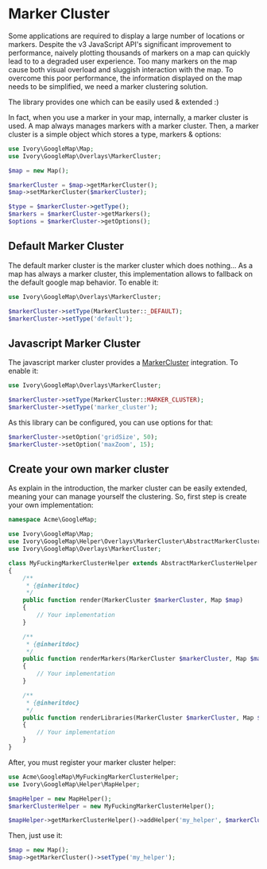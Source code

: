 # Marker Cluster

Some applications are required to display a large number of locations or markers. Despite the v3 JavaScript API's
significant improvement to performance, naively plotting thousands of markers on a map can quickly lead to to a
degraded user experience. Too many markers on the map cause both visual overload and sluggish interaction with the map.
To overcome this poor performance, the information displayed on the map needs to be simplified, we need a marker
clustering solution.

The library provides one which can be easily used & extended :)

In fact, when you use a marker in your map, internally, a marker cluster is used. A map always manages markers with a
marker cluster. Then, a marker cluster is a simple object which stores a type, markers & options:

``` php
use Ivory\GoogleMap\Map;
use Ivory\GoogleMap\Overlays\MarkerCluster;

$map = new Map();

$markerCluster = $map->getMarkerCluster();
$map->setMarkerCluster($markerCluster);

$type = $markerCluster->getType();
$markers = $markerCluster->getMarkers();
$options = $markerCluster->getOptions();
```

## Default Marker Cluster

The default marker cluster is the marker cluster which does nothing... As a map has always a marker cluster, this
implementation allows to fallback on the default google map behavior. To enable it:

``` php
use Ivory\GoogleMap\Overlays\MarkerCluster;

$markerCluster->setType(MarkerCluster::_DEFAULT);
$markerCluster->setType('default');
```

## Javascript Marker Cluster

The javascript marker cluster provides a [MarkerCluster](http://google-maps-utility-library-v3.googlecode.com/svn/trunk/markerclusterer/docs/examples.html)
integration. To enable it:

``` php
use Ivory\GoogleMap\Overlays\MarkerCluster;

$markerCluster->setType(MarkerCluster::MARKER_CLUSTER);
$markerCluster->setType('marker_cluster');
```

As this library can be configured, you can use options for that:

``` php
$markerCluster->setOption('gridSize', 50);
$markerCluster->setOption('maxZoom', 15);
```

## Create your own marker cluster

As explain in the introduction, the marker cluster can be easily extended, meaning your can manage yourself the
clustering. So, first step is create your own implementation:

``` php
namespace Acme\GoogleMap;

use Ivory\GoogleMap\Map;
use Ivory\GoogleMap\Helper\Overlays\MarkerCluster\AbstractMarkerClusterHelper;
use Ivory\GoogleMap\Overlays\MarkerCluster;

class MyFuckingMarkerClusterHelper extends AbstractMarkerClusterHelper
{
    /**
     * {@inheritdoc}
     */
    public function render(MarkerCluster $markerCluster, Map $map)
    {
        // Your implementation
    }

    /**
     * {@inheritdoc}
     */
    public function renderMarkers(MarkerCluster $markerCluster, Map $map)
    {
        // Your implementation
    }

    /**
     * {@inheritdoc}
     */
    public function renderLibraries(MarkerCluster $markerCluster, Map $map)
    {
        // Your implementation
    }
}
```

After, you must register your marker cluster helper:

``` php
use Acme\GoogleMap\MyFuckingMarkerClusterHelper;
use Ivory\GoogleMap\Helper\MapHelper;

$mapHelper = new MapHelper();
$markerClusterHelper = new MyFuckingMarkerClusterHelper();

$mapHelper->getMarkerClusterHelper()->addHelper('my_helper', $markerClusterHelper);
```

Then, just use it:

``` php
$map = new Map();
$map->getMarkerCluster()->setType('my_helper');
```
